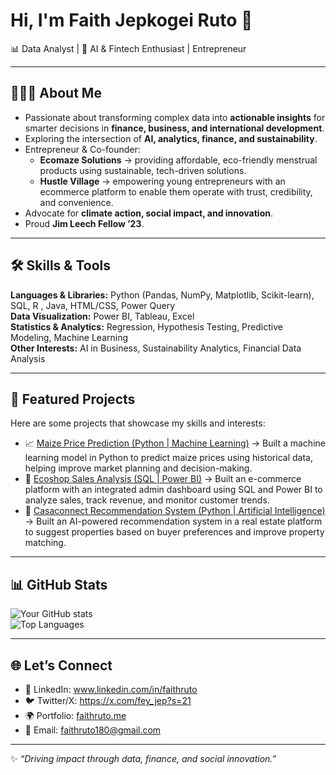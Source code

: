 # Hi, I'm Faith Jepkogei Ruto 👋  
📊 Data Analyst | 🤖 AI & Fintech Enthusiast | Entrepreneur

---

## 👨🏾‍💻 About Me  
- Passionate about transforming complex data into **actionable insights** for smarter decisions in **finance, business, and international development**.  
- Exploring the intersection of **AI, analytics, finance, and sustainability**.  
- Entrepreneur & Co-founder:  
   - **Ecomaze Solutions** → providing affordable, eco-friendly menstrual products using sustainable, tech-driven solutions.  
   - **Hustle Village** → empowering young entrepreneurs with an ecommerce platform to enable them operate with trust, credibility, and convenience.  
- Advocate for **climate action, social impact, and innovation**.  
- Proud **Jim Leech Fellow ’23**.  

---

## 🛠️ Skills & Tools  
**Languages & Libraries:** Python (Pandas, NumPy, Matplotlib, Scikit-learn), SQL, R , Java, HTML/CSS, Power Query                                          
**Data Visualization:** Power BI, Tableau, Excel  
**Statistics & Analytics:** Regression, Hypothesis Testing, Predictive Modeling, Machine Learning  
**Other Interests:** AI in Business, Sustainability Analytics, Financial Data Analysis  

---

## 📌 Featured Projects  
Here are some projects that showcase my skills and interests:  

- 📈 [Maize Price Prediction (Python | Machine Learning)](https://github.com/fey-ruto/maize-prices-prediction) → Built a machine learning model in Python to predict maize prices using historical data, helping improve market planning and decision-making.
- 🏥 [Ecoshop Sales Analysis (SQL | Power BI)](https://github.com/fey-ruto/eco_shop.git) → Built an e-commerce platform with an integrated admin dashboard using SQL and Power BI to analyze sales, track revenue, and monitor customer trends.
- 🤖 [Casaconnect Recommendation System (Python | Artificial Intelligence)](https://github.com/fey-ruto/casaconnect.git) → Built an AI-powered recommendation system in a real estate platform to suggest properties based on buyer preferences and improve property matching.
---

## 📊 GitHub Stats  
![Your GitHub stats](https://github-readme-stats.vercel.app/api?username=fey-ruto&show_icons=true&theme=radical)  
![Top Languages](https://github-readme-stats.vercel.app/api/top-langs/?username=fey-ruto&layout=compact&theme=radical)  

---

## 🌐 Let’s Connect  
- 💼 LinkedIn: www.linkedin.com/in/faithruto 
- 🐦 Twitter/X: https://x.com/fey_jep?s=21  
- 🌍 Portfolio: [faithruto.me](https://faithruto.me)
- 📧 Email: faithruto180@gmail.com  

---
✨ *“Driving impact through data, finance, and social innovation.”*  

